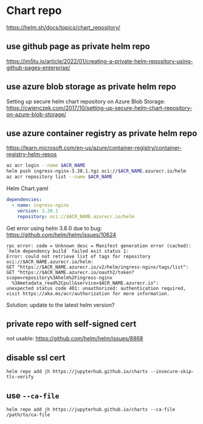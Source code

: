 # Chart repo

https://helm.sh/docs/topics/chart_repository/

## use github page as private helm repo
https://im5tu.io/article/2022/01/creating-a-private-helm-repository-using-github-pages-enterprise/

## use azure blob storage as private helm repo
Setting up secure helm chart repository on Azure Blob Storage: 
https://cwienczek.com/2017/10/setting-up-secure-helm-chart-repository-on-azure-blob-storage/

## use azure container registry as private helm repo
https://learn.microsoft.com/en-us/azure/container-registry/container-registry-helm-repos
```sh
az acr login --name $ACR_NAME
helm push ingress-nginx-3.20.1.tgz oci://$ACR_NAME.azurecr.io/helm
az acr repository list --name $ACR_NAME
```
Helm Chart.yaml
```yaml
dependencies:
  - name: ingress-nginx
    version: 3.20.1
    repository: oci://$ACR_NAME.azurecr.io/helm
```
Get error using helm 3.8.0 due to bug: https://github.com/helm/helm/issues/10624
```
rpc error: code = Unknown desc = Manifest generation error (cached): 
`helm dependency build` failed exit status 1:
Error: could not retrieve list of tags for repository oci://$ACR_NAME.azurecr.io/helm: 
GET "https://$ACR_NAME.azurecr.io/v2/helm/ingress-nginx/tags/list": 
GET "https://$ACR_NAME.azurecr.io/oauth2/token?scope=repository%3Ahelm%2Fingress-nginx
  %3Ametadata_read%2Cpull&service=$ACR_NAME.azurecr.io": 
unexpected status code 401: unauthorized: authentication required,
visit https://aka.ms/acr/authorization for more information.
```
Solution: update to the latest helm version?

## private repo with self-signed cert
not usable: https://github.com/helm/helm/issues/8868

## disable ssl cert
```
helm repo add jh https://jupyterhub.github.io/charts --insecure-skip-tls-verify
```

## use `--ca-file`
```
helm repo add jh https://jupyterhub.github.io/charts --ca-file /path/to/ca-file
```
